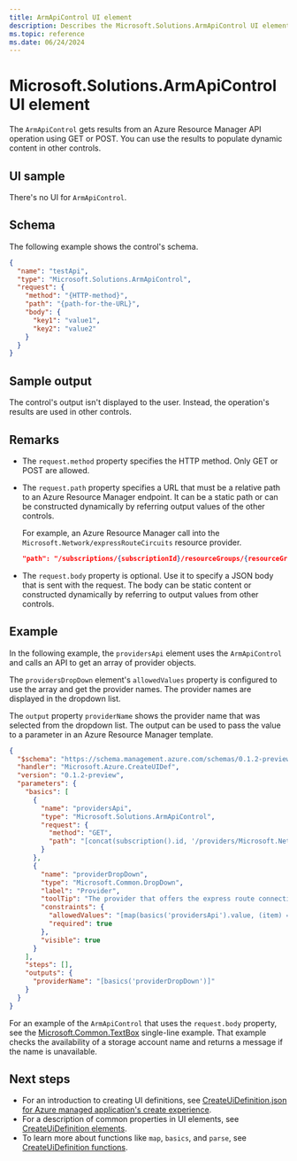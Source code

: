 ```yaml
---
title: ArmApiControl UI element
description: Describes the Microsoft.Solutions.ArmApiControl UI element for Azure portal used to call API operations.
ms.topic: reference
ms.date: 06/24/2024
---
```


# Microsoft.Solutions.ArmApiControl UI element

The `ArmApiControl` gets results from an Azure Resource Manager API operation using GET or POST. You can use the results to populate dynamic content in other controls.

## UI sample

There's no UI for `ArmApiControl`.

## Schema

The following example shows the control's schema.

```json
{
  "name": "testApi",
  "type": "Microsoft.Solutions.ArmApiControl",
  "request": {
    "method": "{HTTP-method}",
    "path": "{path-for-the-URL}",
    "body": {
      "key1": "value1",
      "key2": "value2"
    }
  }
}
```

## Sample output

The control's output isn't displayed to the user. Instead, the operation's results are used in other controls.

## Remarks

- The `request.method` property specifies the HTTP method. Only GET or POST are allowed.
- The `request.path` property specifies a URL that must be a relative path to an Azure Resource Manager endpoint. It can be a static path or can be constructed dynamically by referring output values of the other controls.

  For example, an Azure Resource Manager call into the `Microsoft.Network/expressRouteCircuits` resource provider.

  ```json
  "path": "/subscriptions/{subscriptionId}/resourceGroups/{resourceGroupName}/providers/Microsoft.Network/expressRouteCircuits/{circuitName}?api-version=2022-01-01"
  ```

- The `request.body` property is optional. Use it to specify a JSON body that is sent with the request. The body can be static content or constructed dynamically by referring to output values from other controls.

## Example

In the following example, the `providersApi` element uses the `ArmApiControl` and calls an API to get an array of provider objects.

The `providersDropDown` element's `allowedValues` property is configured to use the array and get the provider names. The provider names are displayed in the dropdown list.

The `output` property `providerName` shows the provider name that was selected from the dropdown list. The output can be used to pass the value to a parameter in an Azure Resource Manager template.

```json
{
  "$schema": "https://schema.management.azure.com/schemas/0.1.2-preview/CreateUIDefinition.MultiVm.json#",
  "handler": "Microsoft.Azure.CreateUIDef",
  "version": "0.1.2-preview",
  "parameters": {
    "basics": [
      {
        "name": "providersApi",
        "type": "Microsoft.Solutions.ArmApiControl",
        "request": {
          "method": "GET",
          "path": "[concat(subscription().id, '/providers/Microsoft.Network/expressRouteServiceProviders?api-version=2022-01-01')]"
        }
      },
      {
        "name": "providerDropDown",
        "type": "Microsoft.Common.DropDown",
        "label": "Provider",
        "toolTip": "The provider that offers the express route connection.",
        "constraints": {
          "allowedValues": "[map(basics('providersApi').value, (item) => parse(concat('{\"label\":\"', item.name, '\",\"value\":\"', item.name, '\"}')))]",
          "required": true
        },
        "visible": true
      }
    ],
    "steps": [],
    "outputs": {
      "providerName": "[basics('providerDropDown')]"
    }
  }
}
```

For an example of the `ArmApiControl` that uses the `request.body` property, see the [Microsoft.Common.TextBox](microsoft-common-textbox.md#single-line) single-line example. That example checks the availability of a storage account name and returns a message if the name is unavailable.

## Next steps

- For an introduction to creating UI definitions, see [CreateUiDefinition.json for Azure managed application's create experience](create-uidefinition-overview.md).
- For a description of common properties in UI elements, see [CreateUiDefinition elements](create-uidefinition-elements.md).
- To learn more about functions like `map`, `basics`, and `parse`, see [CreateUiDefinition functions](create-uidefinition-functions.md).
